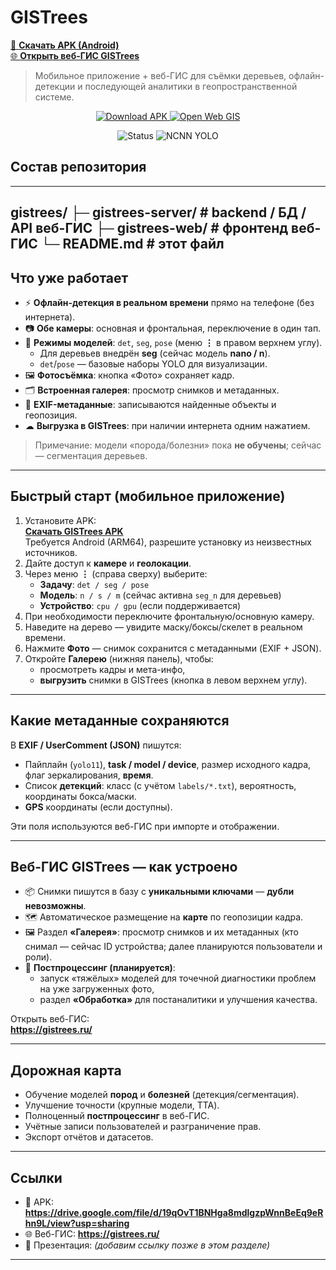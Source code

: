 # GISTrees

[📱 **Скачать APK (Android)**](https://drive.google.com/file/d/19qOvT1BNHga8mdlgzpWnnBeEq9eRhn9L/view?usp=sharing)  
[🌐 **Открыть веб-ГИС GISTrees**](https://gistrees.ru/)

> Мобильное приложение + веб-ГИС для съёмки деревьев, офлайн-детекции и последующей аналитики в геопространственной системе.
<p align="center">
  <a href="https://drive.google.com/file/d/19qOvT1BNHga8mdlgzpWnnBeEq9eRhn9L/view?usp=sharing">
    <img alt="Download APK" src="https://img.shields.io/badge/Скачать-APK-3DDC84?logo=android&logoColor=white">
  </a>
  <a href="https://ВАШ-ДОМЕН-ИЛИ-IP/">
    <img alt="Open Web GIS" src="https://img.shields.io/badge/Открыть-веб–ГИС-1f6feb?logo=mapbox&logoColor=white">
  </a>
</p>

<p align="center">
  <img alt="Status" src="https://img.shields.io/badge/status-prototype-yellow">
  <img alt="NCNN YOLO" src="https://img.shields.io/badge/YOLOv11-NCNN-blue">
</p>


## Состав репозитория
---
gistrees/
├─ gistrees-server/   # backend / БД / API веб-ГИС
├─ gistrees-web/      # фронтенд веб-ГИС
└─ README.md          # этот файл
---

## Что уже работает

- ⚡ **Офлайн-детекция в реальном времени** прямо на телефоне (без интернета).
- 📷 **Обе камеры**: основная и фронтальная, переключение в один тап.
- 🔁 **Режимы моделей**: `det`, `seg`, `pose` (меню **⋮** в правом верхнем углу).  
  - Для деревьев внедрён **seg** (сейчас модель **nano / n**).  
  - `det`/`pose` — базовые наборы YOLO для визуализации.
- 🖼 **Фотосъёмка**: кнопка «Фото» сохраняет кадр.
- 🗂 **Встроенная галерея**: просмотр снимков и метаданных.
- 🧭 **EXIF-метаданные**: записываются найденные объекты и геопозиция.
- ☁ **Выгрузка в GISTrees**: при наличии интернета одним нажатием.

> Примечание: модели «порода/болезни» пока **не обучены**; сейчас — сегментация деревьев.

---

## Быстрый старт (мобильное приложение)

1. Установите APK:  
   **[Скачать GISTrees APK](https://drive.google.com/file/d/19qOvT1BNHga8mdlgzpWnnBeEq9eRhn9L/view?usp=sharing)**  
   Требуется Android (ARM64), разрешите установку из неизвестных источников.
2. Дайте доступ к **камере** и **геолокации**.
3. Через меню **⋮** (справа сверху) выберите:
   - **Задачу**: `det / seg / pose`
   - **Модель**: `n / s / m` (сейчас активна `seg_n` для деревьев)
   - **Устройство**: `cpu / gpu` (если поддерживается)
4. При необходимости переключите фронтальную/основную камеру.
5. Наведите на дерево — увидите маску/боксы/скелет в реальном времени.
6. Нажмите **Фото** — снимок сохранится с метаданными (EXIF + JSON).
7. Откройте **Галерею** (нижняя панель), чтобы:
   - просмотреть кадры и мета-инфо,
   - **выгрузить** снимки в GISTrees (кнопка в левом верхнем углу).

---

## Какие метаданные сохраняются

В **EXIF / UserComment (JSON)** пишутся:
- Пайплайн (`yolo11`), **task / model / device**, размер исходного кадра, флаг зеркалирования, **время**.
- Список **детекций**: класс (с учётом `labels/*.txt`), вероятность, координаты бокса/маски.
- **GPS** координаты (если доступны).

Эти поля используются веб-ГИС при импорте и отображении.

---

## Веб-ГИС GISTrees — как устроено

- 📦 Снимки пишутся в базу с **уникальными ключами** — **дубли невозможны**.
- 🗺 Автоматическое размещение на **карте** по геопозиции кадра.
- 🖼 Раздел **«Галерея»**: просмотр снимков и их метаданных (кто снимал — сейчас ID устройства; далее планируются пользователи и роли).
- 🧪 **Постпроцессинг (планируется)**:
  - запуск «тяжёлых» моделей для точечной диагностики проблем на уже загруженных фото,
  - раздел **«Обработка»** для постаналитики и улучшения качества.

Открыть веб-ГИС:  
**https://gistrees.ru/**

---

## Дорожная карта

- Обучение моделей **пород** и **болезней** (детекция/сегментация).
- Улучшение точности (крупные модели, TTA).
- Полноценный **постпроцессинг** в веб-ГИС.
- Учётные записи пользователей и разграничение прав.
- Экспорт отчётов и датасетов.

---

## Ссылки

- 📱 APK: **https://drive.google.com/file/d/19qOvT1BNHga8mdlgzpWnnBeEq9eRhn9L/view?usp=sharing**  
- 🌐 Веб-ГИС: **https://gistrees.ru/**  
- 📑 Презентация: *(добавим ссылку позже в этом разделе)*

---
